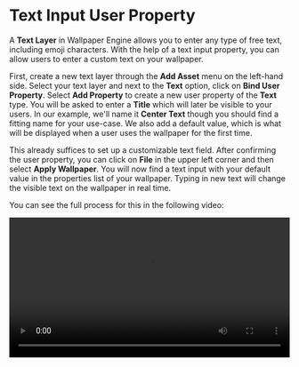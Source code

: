 # Text Input User Property

A **Text Layer** in Wallpaper Engine allows you to enter any type of free text, including emoji characters. With the help of a text input property, you can allow users to enter a custom text on your wallpaper.

First, create a new text layer through the **Add Asset** menu on the left-hand side. Select your text layer and next to the **Text** option, click on **Bind User Property**. Select **Add Property** to create a new user property of the **Text** type. You will be asked to enter a **Title** which will later be visible to your users. In our example, we'll name it **Center Text** though you should find a fitting name for your use-case. We also add a default value, which is what will be displayed when a user uses the wallpaper for the first time.

This already suffices to set up a customizable text field. After confirming the user property, you can click on **File** in the upper left corner and then select **Apply Wallpaper**. You will now find a text input with your default value in the properties list of your wallpaper. Typing in new text will change the visible text on the wallpaper in real time.

You can see the full process for this in the following video:

<video width="100%" controls loop>
  <source :src="$withBase('/videos/property_textinput.mp4')" type="video/mp4">
  Your browser does not support the video tag.
</video>
